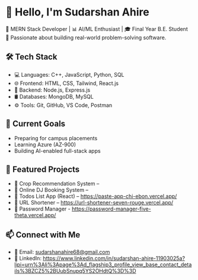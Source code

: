 # 👋 Hello, I'm Sudarshan Ahire

🚀 MERN Stack Developer | 📊 AI/ML Enthusiast | 🎓 Final Year B.E. Student  
🎯 Passionate about building real-world problem-solving software.

## 🛠️ Tech Stack
- 💻 Languages: C++, JavaScript, Python, SQL
- 🌐 Frontend: HTML, CSS, Tailwind, React.js
- 🧠 Backend: Node.js, Express.js
- 🛢️ Databases: MongoDB, MySQL
- ⚙️ Tools: Git, GitHub, VS Code, Postman

## 🌱 Current Goals
- Preparing for campus placements  
- Learning Azure (AZ-900)  
- Building AI-enabled full-stack apps

## 📌 Featured Projects
- 🔬 Crop Recommendation System – 
- 🛒 Online DJ Booking System – 
- 📝 Todos List App (React) – https://paste-app-chi-ebon.vercel.app/
- 🔗 URL Shortener – https://url-shortener-seven-rouge.vercel.app/
- 🔐 Password Manager - https://password-manager-five-theta.vercel.app/

## 📫 Connect with Me
- 📧 Email: sudarshanahire68@gmail.com
- 🔗 LinkedIn: https://www.linkedin.com/in/sudarshan-ahire-11903025a?lipi=urn%3Ali%3Apage%3Ad_flagship3_profile_view_base_contact_details%3BZCZ5%2BUubSnupq5YS2OHdtQ%3D%3D

